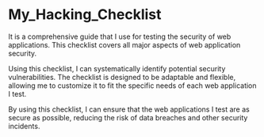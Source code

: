 # My_Hacking_Checklist

It is a comprehensive guide that I use for testing the security of web applications. This checklist covers all major aspects of web application security.

Using this checklist, I can systematically identify potential security vulnerabilities. The checklist is designed to be adaptable and flexible, allowing me to customize it to fit the specific needs of each web application I test.

By using this checklist, I can ensure that the web applications I test are as secure as possible, reducing the risk of data breaches and other security incidents.

